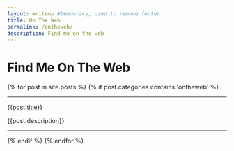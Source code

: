 ```yaml
---
layout: writeup #temporary, used to remove footer
title: On The Web
permalink: /ontheweb/
description: Find me on the web
---
```


# Find Me On The Web

{% for post in site.posts %}
  {% if post.categories contains 'ontheweb' %}

---
[{{post.title}}]({{post.url}})

{{post.description}}

---
  {% endif %}
{% endfor %}
